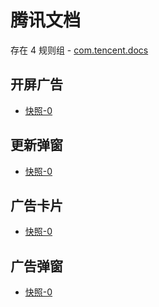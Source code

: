 # 腾讯文档

存在 4 规则组 - [com.tencent.docs](/src/apps/com.tencent.docs.ts)

## 开屏广告

- [快照-0](https://i.gkd.li/import/13198082)

## 更新弹窗

- [快照-0](https://i.gkd.li/import/13198091)

## 广告卡片

- [快照-0](https://i.gkd.li/import/13198097)

## 广告弹窗

- [快照-0](https://i.gkd.li/import/13242404)
